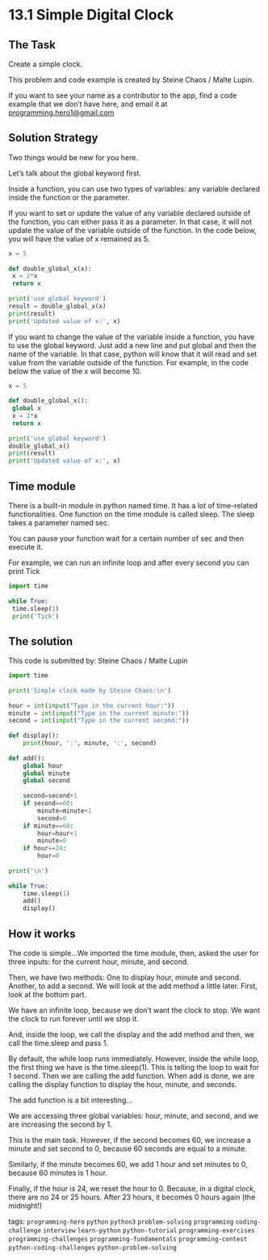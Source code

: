 # 13.1 Simple Digital Clock

## The Task
Create a simple clock.

This problem and code example is created by Steine Chaos / Malte Lupin.

If you want to see your name as a contributor to the app, find a code example that we don’t have here, and email it at programming.hero1@gmail.com

## Solution Strategy
Two things would be new for you here. 

Let’s talk about the global keyword first. 

Inside a function, you can use two types of variables: any variable declared inside the function or the parameter. 

If you want to set or update the value of any variable declared outside of the function, you can either pass it as a parameter. In that case, it will not update the value of the variable outside of the function. In the code below, you will have the value of x remained as 5. 

```python
x = 5
 
def double_global_x(x):
 x = 2*x
 return x
 
print('use global keyword')
result = double_global_x(x)
print(result)
print('Updated value of x:', x)
```


If you want to change the value of the variable inside a function, you have to use the global keyword. Just add a new line and put global and then the name of the variable. In that case, python will know that it will read and set value from the variable outside of the function. For example, in the code below the value of the x will become 10. 

```python
x = 5
 
def double_global_x():
 global x
 x = 2*x
 return x
 
print('use global keyword')
double_global_x()
print(result)
print('Updated value of x:', x)
```



## Time module
There is a built-in module in python named time. It has a lot of time-related functionalities. One function on the time module is called sleep. The sleep takes a parameter named sec. 

You can pause your function wait for a certain number of sec and then execute it. 

For example, we can run an infinite loop and after every second you can print Tick

```python
import time
 
while True:
 time.sleep(1)
 print('Tick')
```


## The solution
This code is submitted by: Steine Chaos / Malte Lupin
 
```python
import time
 
print('Simple clock made by Steine Chaos:\n')
 
hour = int(input("Type in the current hour:"))
minute = int(input("Type in the current minute:"))
second = int(input("Type in the current second:"))
 
def display():
	print(hour, ':', minute, ':', second)
 
def add():
	global hour
	global minute
	global second
	
	second=second+1
	if second==60:
		minute=minute+1 
		second=0
	if minute==60:
		hour=hour+1 
		minute=0
	if hour==24:
		hour=0
 
print('\n')
 
while True:
	time.sleep(1)
	add()
	display()
```


## How it works
The code is simple...We imported the time module, then, asked the user for three inputs: for the current hour, minute, and second. 

Then, we have two methods: One to display hour, minute and second. Another, to add a second. We will look at the add method a little later. First, look at the bottom part. 

We have an infinite loop, because we don’t want the clock to stop. We want the clock to run forever until we stop it. 

And, inside the loop, we call the display and the add method and then, we call the time.sleep and pass 1. 

By default, the while loop runs immediately. However, inside the while loop, the first thing we have is the time.sleep(1). This is telling the loop to wait for 1 second. Then we are calling the add function. When add is done, we are calling the display function to display the hour, minute, and seconds. 

The add function is a bit interesting...

We are accessing three global variables: hour, minute, and second, and we are increasing the second by 1. 

This is the main task. However, if the second becomes 60, we increase a minute and set second to 0, because 60 seconds are equal to a minute. 

Similarly, if the minute becomes 60, we add 1 hour and set minutes to 0, because 60 minutes is 1 hour. 

Finally, if the hour is 24, we reset the hour to 0. Because, in a digital clock, there are no 24 or 25 hours. After 23 hours, it becomes 0 hours again (the midnight!) 






tags:  `programming-hero`  `python`  `python3`  `problem-solving`  `programming`  `coding-challenge`  `interview`  `learn-python`  `python-tutorial`  `programming-exercises`  `programming-challenges`  `programming-fundamentals`  `programming-contest`  `python-coding-challenges`  `python-problem-solving`
